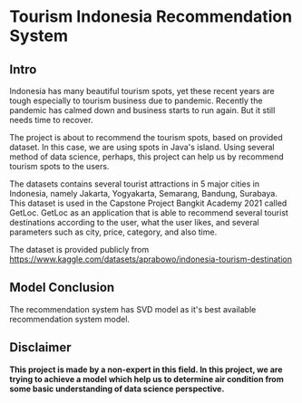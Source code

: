 # Tourism Indonesia Recommendation System

## Intro
Indonesia has many beautiful tourism spots, yet these recent years are tough especially to tourism business due to pandemic. Recently the pandemic has calmed down and business starts to run again. But it still needs time to recover.

The project is about to recommend the tourism spots, based on provided dataset. In this case, we are using spots in Java's island. Using several method of data science, perhaps, this project can help us by recommend tourism spots to the users.

The datasets contains several tourist attractions in 5 major cities in Indonesia, namely Jakarta, Yogyakarta, Semarang, Bandung, Surabaya. This dataset is used in the Capstone Project Bangkit Academy 2021 called GetLoc. GetLoc as an application that is able to recommend several tourist destinations according to the user, what the user likes, and several parameters such as city, price, category, and also time.

The dataset is provided publicly from https://www.kaggle.com/datasets/aprabowo/indonesia-tourism-destination

## Model Conclusion
The recommendation system has SVD model as it's best available recommendation system model.

## Disclaimer
**This project is made by a non-expert in this field. In this project, we are trying to achieve a model which help us to determine air condition from some basic understanding of data science perspective.**
